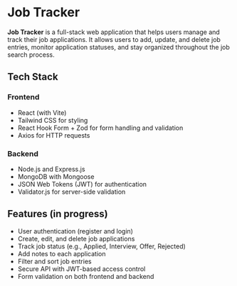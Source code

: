 # Job Tracker

**Job Tracker** is a full-stack web application that helps users manage and track their job applications. It allows users to add, update, and delete job entries, monitor application statuses, and stay organized throughout the job search process.

## Tech Stack

### Frontend

- React (with Vite)
- Tailwind CSS for styling
- React Hook Form + Zod for form handling and validation
- Axios for HTTP requests

### Backend

- Node.js and Express.js
- MongoDB with Mongoose
- JSON Web Tokens (JWT) for authentication
- Validator.js for server-side validation

## Features (in progress)

- User authentication (register and login)
- Create, edit, and delete job applications
- Track job status (e.g., Applied, Interview, Offer, Rejected)
- Add notes to each application
- Filter and sort job entries
- Secure API with JWT-based access control
- Form validation on both frontend and backend
